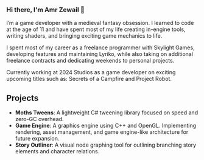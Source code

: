 ### Hi there, I'm Amr Zewail 👋

I’m a game developer with a medieval fantasy obsession. I learned to code at the age of 11 and have spent most of my life creating
in-engine tools, writing shaders, and bringing exciting game mechanics to life.

I spent most of my career as a freelance programmer with Skylight Games, developing features and maintaining Lyriko, while also
taking on additional freelance contracts and dedicating weekends to personal projects.

Currently working at 2024 Studios as a game developer on exciting upcoming titles such as: Secrets of a Campfire and Project Robot.

## Projects
- **Moths Tweens**: A lightweight C# tweening library focused on speed and zero-GC overhead.
- **Game Engine**: A graphics engine using C++ and OpenGL. Implementing rendering, asset management, and game engine-like architecture for future expansion.
- **Story Outliner**: A visual node graphing tool for outlining branching story elements and character relations.

<!--
**amrzewail/amrzewail** is a ✨ _special_ ✨ repository because its `README.md` (this file) appears on your GitHub profile.

Here are some ideas to get you started:

- 🔭 I’m currently working on ...
- 🌱 I’m currently learning ...
- 👯 I’m looking to collaborate on ...
- 🤔 I’m looking for help with ...
- 💬 Ask me about ...
- 📫 How to reach me: ...
- 😄 Pronouns: ...
- ⚡ Fun fact: ...
-->
